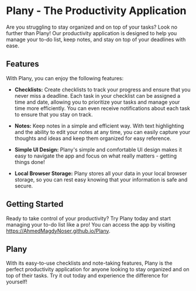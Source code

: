 # Plany - The Productivity Application

Are you struggling to stay organized and on top of your tasks? Look no further than Plany! Our productivity application is designed to help you manage your to-do list, keep notes, and stay on top of your deadlines with ease.

## Features

With Plany, you can enjoy the following features:

- **Checklists:** Create checklists to track your progress and ensure that you never miss a deadline. Each task in your checklist can be assigned a time and date, allowing you to prioritize your tasks and manage your time more efficiently. You can even receive notifications about each task to ensure that you stay on track.

- **Notes:** Keep notes in a simple and efficient way. With text highlighting and the ability to edit your notes at any time, you can easily capture your thoughts and ideas and keep them organized for easy reference.

- **Simple UI Design:** Plany's simple and comfortable UI design makes it easy to navigate the app and focus on what really matters - getting things done!

- **Local Browser Storage:** Plany stores all your data in your local browser storage, so you can rest easy knowing that your information is safe and secure.

## Getting Started

Ready to take control of your productivity? Try Plany today and start managing your to-do list like a pro! You can access the app by visiting https://AhmedMagdyNoser.github.io/Plany.

## Plany

With its easy-to-use checklists and note-taking features, Plany is the perfect productivity application for anyone looking to stay organized and on top of their tasks. Try it out today and experience the difference for yourself!
